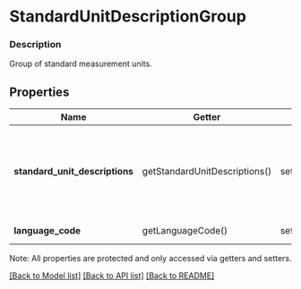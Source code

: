 # StandardUnitDescriptionGroup

### Description

Group of standard measurement units.

## Properties
Name | Getter | Setter | Type | Description | Notes
------------ | ------------- | ------------- | ------------- | ------------- | -------------
**standard_unit_descriptions** | getStandardUnitDescriptions() | setStandardUnitDescriptions($value) | [**\SquareConnect\Model\StandardUnitDescription[]**](StandardUnitDescription.md) | List of standard (non-custom) measurement units in this description group. | [optional] 
**language_code** | getLanguageCode() | setLanguageCode($value) | **string** | IETF language tag. | [optional] 

Note: All properties are protected and only accessed via getters and setters.

[[Back to Model list]](../../README.md#documentation-for-models) [[Back to API list]](../../README.md#documentation-for-api-endpoints) [[Back to README]](../../README.md)

